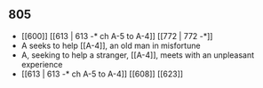 ## 805
- [[600]] [[613 | 613 -* ch A-5 to A-4]] [[772 | 772 -*]] 
- A seeks to help [[A-4]], an old man in misfortune
- A, seeking to help a stranger, [[A-4]], meets with an unpleasant experience
- [[613 | 613 *-** ch A-5 to A-4]] [[608]] [[623]] 


